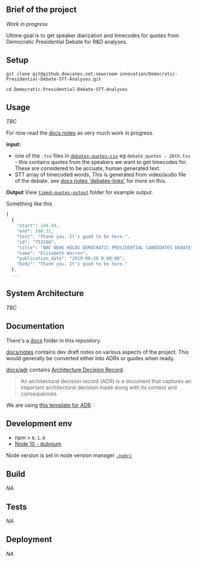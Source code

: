 ## Brief of the project
<!-- _One liner + link to confluence page_
_Screenshot of UI - optional_ -->

<!-- throwaway test part 3  -->

_Work in progress_

Ultime goal is to get speaker diarization and timecodes for quotes from Democratic Presidential Debate for R&D analyses.


## Setup
<!-- _stack - optional_
_How to build and run the code/app_ -->

```
git clone git@github.dowjones.net:newsroom-innovation/Democratic-Presidential-Debate-STT-Analyses.git
```

```
cd Democratic-Presidential-Debate-STT-Analyses
```

## Usage

_TBC_

For now read the [docs notes](./docs/notes) as very much work in progress.

**input:**
-  one of the `.tsv` files in [`debates-quotes-csv`](./debates-quotes-csv) eg `debate_quotes - 26th.tsv` - this contains quotes from the speakers we want to get timecodes for. These are considered to be accuate, human generated text.
- STT array of timecoded words, This is generated from video/audio file of the debate. see [docs notes 'debates-links'](./docs/notes/debates-links.md) for more on this.

**Output**
View [`timed-quotes-output`](./timed-quotes-output) folder for example output.

Something like this 

```js
[
  {
    "start": 144.94,
    "end": 168.31,
    "text": "Thank you. It's good to be here.",
    "id": "753280",
    "title": "NBC NEWS HOLDS DEMOCRATIC PRESIDENTIAL CANDIDATES DEBATE",
    "name": "Elizabeth Warren",
    "publication_date": "2019-06-26 0:00:00",
    "body": "Thank you. It's good to be here."
  },
  ...
  ```


## System Architecture
<!-- _High level overview of system architecture_ -->

_TBC_

## Documentation

There's a [docs](./docs) folder in this repository.

[docs/notes](./docs/notes) contains dev draft notes on various aspects of the project. This would generally be converted either into ADRs or guides when ready.

[docs/adr](./docs/adr) contains [Architecture Decision Record](https://github.com/joelparkerhenderson/architecture_decision_record).

> An architectural decision record (ADR) is a document that captures an important architectural decision made along with its context and consequences.

We are using [this template for ADR](https://gist.github.com/iaincollins/92923cc2c309c2751aea6f1b34b31d95)

## Development env
 <!-- _How to run the development environment_ -->

 - npm > `6.1.0`
- [Node 10 - dubnium](https://scotch.io/tutorials/whats-new-in-node-10-dubnium)

Node version is set in node version manager [`.nvmrc`](https://github.com/creationix/nvm#nvmrc) 

<!-- _Coding style convention ref optional, eg which linter to use_ -->

<!-- _Linting, github pre-push hook - optional_ -->

## Build
<!-- _How to run build_ -->

_NA_

## Tests
<!-- _How to carry out tests_ -->

_NA_

## Deployment
<!-- _How to deploy the code/app into test/staging/production_ -->

_NA_